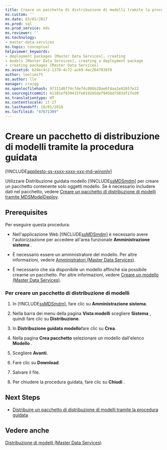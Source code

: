 ```yaml
---
title: Creare un pacchetto di distribuzione di modelli tramite la procedura guidata | Microsoft Docs
ms.custom: ''
ms.date: 03/01/2017
ms.prod: sql
ms.prod_service: mds
ms.reviewer: ''
ms.technology:
- master-data-services
ms.topic: conceptual
helpviewer_keywords:
- deployment packages [Master Data Services], creating
- models [Master Data Services], creating a deployment package
- creating packages [Master Data Services]
ms.assetid: b24ec4c2-1378-4c72-ac69-4ec2647030f0
author: leolimsft
ms.author: lle
manager: craigg
ms.openlocfilehash: 97311d6f74cfde7dc086b20ae6f4aa1e82657e22
ms.sourcegitcommit: 61381ef939415fe019285def9450d7583df1fed0
ms.translationtype: HT
ms.contentlocale: it-IT
ms.lasthandoff: 10/01/2018
ms.locfileid: "47671389"
---
```

# <a name="create-a-model-deployment-package-by-using-the-wizard"></a>Creare un pacchetto di distribuzione di modelli tramite la procedura guidata

[!INCLUDE[appliesto-ss-xxxx-xxxx-xxx-md-winonly](../includes/appliesto-ss-xxxx-xxxx-xxx-md-winonly.md)]

  Utilizzare Distribuzione guidata modello [!INCLUDE[ssMDSmdm](../includes/ssmdsmdm-md.md)] per creare un pacchetto contenente solo oggetti modello. Se è necessario includere dati nel pacchetto, vedere [Creare un pacchetto di distribuzione di modelli tramite MDSModelDeploy](../master-data-services/create-a-model-deployment-package-by-using-mdsmodeldeploy.md).  
  
## <a name="prerequisites"></a>Prerequisites  
 Per eseguire questa procedura:  
  
-   Nell'applicazione Web [!INCLUDE[ssMDSmdm](../includes/ssmdsmdm-md.md)] è necessario avere l'autorizzazione per accedere all'area funzionale **Amministrazione sistema** .  
  
-   È necessario essere un amministratore del modello. Per altre informazioni, vedere [Amministratori &#40;Master Data Services&#41;](../master-data-services/administrators-master-data-services.md).  
  
-   È necessario che sia disponibile un modello affinché sia possibile crearne un pacchetto. Per altre informazioni, vedere [Creare un modello &#40;Master Data Services&#41;](../master-data-services/create-a-model-master-data-services.md).  
  
### <a name="to-create-a-model-deployment-package"></a>Per creare un pacchetto di distribuzione di modelli  
  
1.  In [!INCLUDE[ssMDSmdm](../includes/ssmdsmdm-md.md)], fare clic su **Amministrazione sistema**.  
  
2.  Nella barra dei menu della pagina **Vista modelli** scegliere **Sistema** , quindi fare clic su **Distribuzione**.  
  
3.  In **Distribuzione guidata modello**fare clic su **Crea**.  
  
4.  Nella pagina **Crea pacchetto** selezionare un modello dall'elenco **Modello** .  
  
5.  Scegliere **Avanti**.  
  
6.  Fare clic su **Download**.  
  
7.  Salvare il file.  
  
8.  Per chiudere la procedura guidata, fare clic su **Chiudi** .  
  
## <a name="next-steps"></a>Next Steps  
  
-   [Distribuire un pacchetto di distribuzione di modelli tramite la procedura guidata](../master-data-services/deploy-a-model-deployment-package-by-using-the-wizard.md)  
  
## <a name="see-also"></a>Vedere anche  
 [Distribuzione di modelli &#40;Master Data Services&#41;](../master-data-services/deploying-models-master-data-services.md)  
  
  
